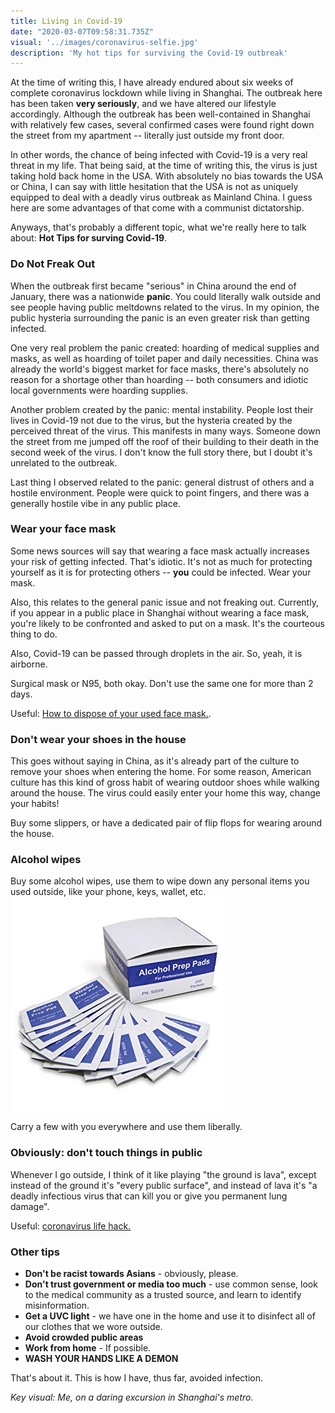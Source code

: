 ```yaml
---
title: Living in Covid-19
date: "2020-03-07T09:58:31.735Z"
visual: '../images/coronavirus-selfie.jpg'
description: 'My hot tips for surviving the Covid-19 outbreak'
---
```


At the time of writing this, I have already endured about six weeks of complete coronavirus lockdown while living in Shanghai. The outbreak here has been taken **very seriously**, and we have altered our lifestyle accordingly. Although the outbreak has been well-contained in Shanghai with relatively few cases, several confirmed cases were found right down the street from my apartment -- literally just outside my front door.

In other words, the chance of being infected with Covid-19 is a very real threat in my life. That being said, at the time of writing this, the virus is just taking hold back home in the USA. With absolutely no bias towards the USA or China, I can say with little hesitation that the USA is not as uniquely equipped to deal with a deadly virus outbreak as Mainland China. I guess here are some advantages of that come with a communist dictatorship.

Anyways, that's probably a different topic, what we're really here to talk about: **Hot Tips for surving Covid-19**.

### Do Not Freak Out
When the outbreak first became "serious" in China around the end of January, there was a nationwide **panic**. You could literally walk outside and see people having public meltdowns related to the virus. In my opinion, the public hysteria surrounding the panic is an even greater risk than getting infected. 

One very real problem the panic created: hoarding of medical supplies and masks, as well as hoarding of toilet paper and daily necessities. China was already the world's biggest market for face masks, there's absolutely no reason for a shortage other than hoarding -- both consumers and idiotic local governments were hoarding supplies. 

Another problem created by the panic: mental instability. People lost their lives in Covid-19 not due to the virus, but the hysteria created by the perceived threat of the virus. This manifests in many ways. Someone down the street from me jumped off the roof of their building to their death in the second week of the virus. I don't know the full story there, but I doubt it's unrelated to the outbreak.

Last thing I observed related to the panic: general distrust of others and a hostile environment. People were quick to point fingers, and there was a generally hostile vibe in any public place. 

### Wear your face mask
Some news sources will say that wearing a face mask actually increases your risk of getting infected. That's idiotic. It's not as much for protecting yourself as it is for protecting others -- **you** could be infected. Wear your mask.

Also, this relates to the general panic issue and not freaking out. Currently, if you appear in a public place in Shanghai without wearing a face mask, you're likely to be confronted and asked to put on a mask. It's the courteous thing to do.

Also, Covid-19 can be passed through droplets in the air. So, yeah, it is airborne.

Surgical mask or N95, both okay. Don't use the same one for more than 2 days.

Useful: [How to dispose of your used face mask.](https://www.youtube.com/watch?v=PCDev6SW7AU).


### Don't wear your shoes in the house
This goes without saying in China, as it's already part of the culture to remove your shoes when entering the home. For some reason, American culture has this kind of gross habit of wearing outdoor shoes while walking around the house. The virus could easily enter your home this way, change your habits!

Buy some slippers, or have a dedicated pair of flip flops for wearing around the house. 

### Alcohol wipes
Buy some alcohol wipes, use them to wipe down any personal items you used outside, like your phone, keys, wallet, etc.
![alcohol prep pads](../images/alcohol-prep-pads.jpg)

Carry a few with you everywhere and use them liberally.

### Obviously: don't touch things in public

Whenever I go outside, I think of it like playing "the ground is lava", except instead of the ground it's "every public surface", and instead of lava it's "a deadly infectious virus that can kill you or give you permanent lung damage".

Useful: [coronavirus life hack.](https://www.youtube.com/watch?v=uLQPi8UYhik)


### Other tips

* **Don't be racist towards Asians** - obviously, please.
* **Don't trust government or media too much** - use common sense, look to the medical community as a trusted source, and learn to identify misinformation.
* **Get a UVC light** - we have one in the home and use it to disinfect all of our clothes that we wore outside.
* **Avoid crowded public areas**
* **Work from home** - If possible.
* **WASH YOUR HANDS LIKE A DEMON**

That's about it. This is how I have, thus far, avoided infection.

_Key visual: Me, on a daring excursion in Shanghai's metro._
